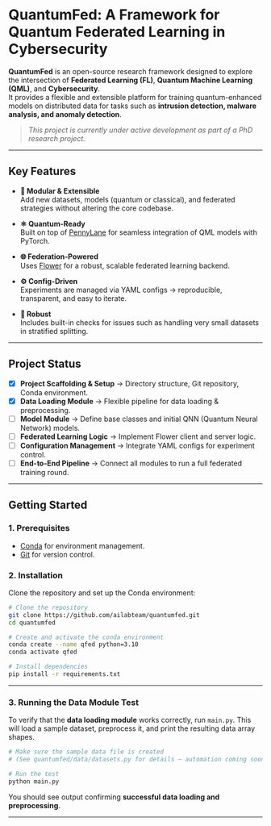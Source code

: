 # QuantumFed: A Framework for Quantum Federated Learning in Cybersecurity

**QuantumFed** is an open-source research framework designed to explore the intersection of **Federated Learning (FL)**, **Quantum Machine Learning (QML)**, and **Cybersecurity**.  
It provides a flexible and extensible platform for training quantum-enhanced models on distributed data for tasks such as **intrusion detection, malware analysis, and anomaly detection**.  

> *This project is currently under active development as part of a PhD research project.*

---

## Key Features

- **🚀 Modular & Extensible**  
  Add new datasets, models (quantum or classical), and federated strategies without altering the core codebase.

- **⚛️ Quantum-Ready**  
  Built on top of [PennyLane](https://pennylane.ai/) for seamless integration of QML models with PyTorch.

- **🌐 Federation-Powered**  
  Uses [Flower](https://flower.dev/) for a robust, scalable federated learning backend.

- **⚙️ Config-Driven**  
  Experiments are managed via YAML configs → reproducible, transparent, and easy to iterate.

- **💪 Robust**  
  Includes built-in checks for issues such as handling very small datasets in stratified splitting.

---

## Project Status

- [x] **Project Scaffolding & Setup** → Directory structure, Git repository, Conda environment.  
- [x] **Data Loading Module** → Flexible pipeline for data loading & preprocessing.  
- [ ] **Model Module** → Define base classes and initial QNN (Quantum Neural Network) models.  
- [ ] **Federated Learning Logic** → Implement Flower client and server logic.  
- [ ] **Configuration Management** → Integrate YAML configs for experiment control.  
- [ ] **End-to-End Pipeline** → Connect all modules to run a full federated training round.  

---

## Getting Started

### 1. Prerequisites

- [Conda](https://docs.conda.io/en/latest/miniconda.html) for environment management.  
- [Git](https://git-scm.com/) for version control.  

### 2. Installation

Clone the repository and set up the Conda environment:

```bash
# Clone the repository
git clone https://github.com/ailabteam/quantumfed.git
cd quantumfed

# Create and activate the conda environment
conda create --name qfed python=3.10
conda activate qfed

# Install dependencies
pip install -r requirements.txt
````

---

### 3. Running the Data Module Test

To verify that the **data loading module** works correctly, run `main.py`.
This will load a sample dataset, preprocess it, and print the resulting data array shapes.

```bash
# Make sure the sample data file is created
# (See quantumfed/data/datasets.py for details — automation coming soon)

# Run the test
python main.py
```

You should see output confirming **successful data loading and preprocessing**.

---
